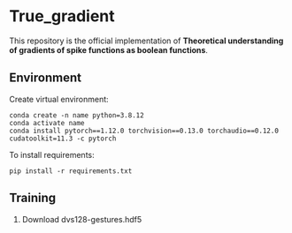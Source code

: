 # True_gradient
This repository is the official implementation of **Theoretical understanding of gradients of spike functions as boolean functions**.

## Environment
Create virtual environment:
```setup
conda create -n name python=3.8.12
conda activate name
conda install pytorch==1.12.0 torchvision==0.13.0 torchaudio==0.12.0 cudatoolkit=11.3 -c pytorch
```
To install requirements:
```setup
pip install -r requirements.txt
```
## Training
1. Download dvs128-gestures.hdf5

